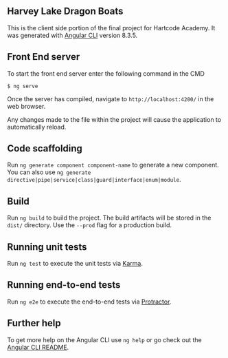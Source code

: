 ## Harvey Lake Dragon Boats

This is the client side portion of the final project for Hartcode Academy. It was generated with [Angular CLI](https://github.com/angular/angular-cli) version 8.3.5.

## Front End server

To start the front end server enter the following command in the CMD
```
$ ng serve
```
Once the server has compiled, navigate to `http://localhost:4200/` in the web browser.

Any changes made to the file within the project will cause the application to automatically reload.

## Code scaffolding

Run `ng generate component component-name` to generate a new component. You can also use `ng generate directive|pipe|service|class|guard|interface|enum|module`.

## Build

Run `ng build` to build the project. The build artifacts will be stored in the `dist/` directory. Use the `--prod` flag for a production build.

## Running unit tests

Run `ng test` to execute the unit tests via [Karma](https://karma-runner.github.io).

## Running end-to-end tests

Run `ng e2e` to execute the end-to-end tests via [Protractor](http://www.protractortest.org/).

## Further help

To get more help on the Angular CLI use `ng help` or go check out the [Angular CLI README](https://github.com/angular/angular-cli/blob/master/README.md).

